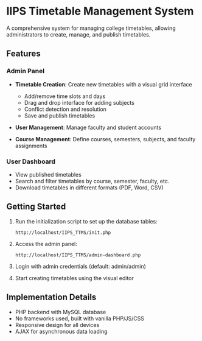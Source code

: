 # IIPS Timetable Management System

A comprehensive system for managing college timetables, allowing administrators to create, manage, and publish timetables.

## Features

### Admin Panel

- **Timetable Creation**: Create new timetables with a visual grid interface
  - Add/remove time slots and days
  - Drag and drop interface for adding subjects
  - Conflict detection and resolution
  - Save and publish timetables
  
- **User Management**: Manage faculty and student accounts
  
- **Course Management**: Define courses, semesters, subjects, and faculty assignments

### User Dashboard

- View published timetables
- Search and filter timetables by course, semester, faculty, etc.
- Download timetables in different formats (PDF, Word, CSV)

## Getting Started

1. Run the initialization script to set up the database tables:
   ```
   http://localhost/IIPS_TTMS/init.php
   ```

2. Access the admin panel:
   ```
   http://localhost/IIPS_TTMS/admin-dashboard.php
   ```

3. Login with admin credentials (default: admin/admin)

4. Start creating timetables using the visual editor

## Implementation Details

- PHP backend with MySQL database
- No frameworks used, built with vanilla PHP/JS/CSS
- Responsive design for all devices
- AJAX for asynchronous data loading